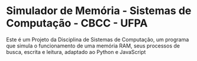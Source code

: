 # Simulador de Memória - Sistemas de Computação - CBCC - UFPA

Este é um Projeto da Disciplina de Sistemas de Computação, um programa que simula o funcionamento de uma memória RAM, seus processos de busca, escrita e leitura, adaptado ao Python e JavaScript
